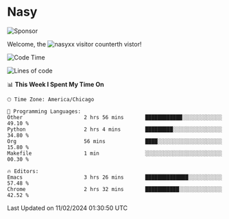 # Nasy

<!--
<p align="center">
<img height="200" src="https://github-readme-stats.vercel.app/api?username=nasyxx&count_private=true&show_icons=true&theme=dracula&include_all_commits=true"/>
<img height="200" src="https://github-readme-stats.vercel.app/api/top-langs/?username=nasyxx&theme=dracula&hide=html,jupyter+notebook&count_private=true&show_icons=true"/>
</p>

  
----------------
-->

![Sponsor](https://img.shields.io/static/v1.svg?label=Sponsor&message=%E2%9D%A4&logo=GitHub&style=flat&color=pink)
 
Welcome, the ![nasyxx visitor counter](https://count.getloli.com/get/@nasyxx?theme=rule34)th vistor!
 
<!--START_SECTION:waka-->
![Code Time](http://img.shields.io/badge/Code%20Time-4%2C289%20hrs%2028%20mins-blue)

![Lines of code](https://img.shields.io/badge/From%20Hello%20World%20I%27ve%20Written-6.3%20million%20lines%20of%20code-blue)

📊 **This Week I Spent My Time On** 

```text
🕑︎ Time Zone: America/Chicago

💬 Programming Languages: 
Other                    2 hrs 56 mins       ████████████░░░░░░░░░░░░░   49.10 % 
Python                   2 hrs 4 mins        █████████░░░░░░░░░░░░░░░░   34.80 % 
Org                      56 mins             ████░░░░░░░░░░░░░░░░░░░░░   15.80 % 
Makefile                 1 min               ░░░░░░░░░░░░░░░░░░░░░░░░░   00.30 % 

🔥 Editors: 
Emacs                    3 hrs 26 mins       ██████████████░░░░░░░░░░░   57.48 % 
Chrome                   2 hrs 32 mins       ███████████░░░░░░░░░░░░░░   42.52 % 
```


 Last Updated on 11/02/2024 01:30:50 UTC
<!--END_SECTION:waka-->

<!-- ![visitors](https://visitor-badge.laobi.icu/badge?page_id=nasyxx.nasyxx) -->
